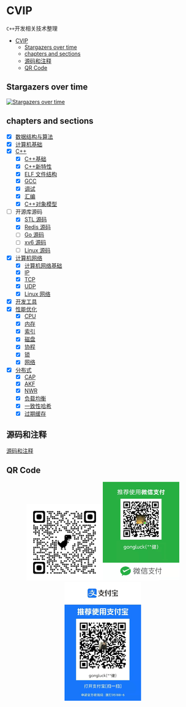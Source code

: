 # CVIP

`C++`开发相关技术整理

- [CVIP](#cvip)
  - [Stargazers over time](#stargazers-over-time)
  - [chapters and sections](#chapters-and-sections)
  - [源码和注释](#源码和注释)
  - [QR Code](#qr-code)

## Stargazers over time

[![Stargazers over time](https://starchart.cc/gongluck/CVIP.svg)](https://starchart.cc/gongluck/CVIP)

## chapters and sections

- [x] [数据结构与算法](./数据结构与算法/)
- [x] [计算机基础](./计算机基础/)
- [x] [C++](./cpp/)
  - [x] [C++基础](./cpp/base.md)
  - [x] [C++新特性](./cpp/advance.md)
  - [x] [ELF 文件结构](./cpp/elf.md)
  - [x] [GCC](./cpp/gcc.md)
  - [x] [调试](./cpp/debug.md)
  - [x] [汇编](./cpp/assembly.md)
  - [x] [C++对象模型](./cpp/objectmodel.md)
- [ ] 开源库源码
  - [x] [STL 源码](./stl/)
  - [x] [Redis 源码](./redis/)
  - [ ] [Go 源码]()
  - [ ] [xv6 源码](./linux/xv6.md)
  - [ ] [Linux 源码](./linux/linux.md)
- [x] [计算机网络](./network/)
  - [x] [计算机网络基础](./network/basics.md)
  - [x] [IP](./network/ip.md)
  - [x] [TCP](./network/tcp.md)
  - [x] [UDP](./network/udp.md)
  - [x] [Linux 网络](./network/linux_network.md)
- [x] [开发工具](./tools/)
- [x] [性能优化](./optimization/)
  - [x] [CPU](./optimization/cpu.md)
  - [x] [内存](./optimization/memory.md)
  - [x] [索引](./optimization/index.md)
  - [x] [磁盘](./optimization/disc.md)
  - [x] [协程](./optimization/coroutine.md)
  - [x] [锁](./optimization/lock.md)
  - [x] [网络](./optimization/network.md)
- [x] [分布式](./distribute/)
  - [x] [CAP](./distribute/cap.md)
  - [x] [AKF](./distribute/akf.md)
  - [x] [NWR](./distribute/nwr.md)
  - [x] [负载均衡](./distribute/load-balance.md)
  - [x] [一致性哈希](./distribute/consistent-hash.md)
  - [x] [过期缓存](./distribute/expired-cache.md)

## 源码和注释

[源码和注释](https://github.com/gongluck/sourcecode)

## QR Code

<center>
  <img src="https://github.com/gongluck/images/blob/main/CVIP.png" width="200"/><img src="https://github.com/gongluck/images/blob/main/wx.png" width="200"/><img src="https://github.com/gongluck/images/blob/main/zfb.png" width="200"/>
</center>
